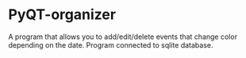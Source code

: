 # PyQT-organizer
 A program that allows you to add/edit/delete events that change color depending on the date. Program connected to sqlite database.
